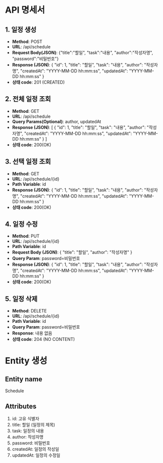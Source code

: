 # API 명세서

## 1. 일정 생성
- **Method**: POST
- **URL**: /api/schedule
- **Request Body(JSON)**: {"title":"할일", "task":"내용", "author":"작성자명", "password":"비밀번호"}
- **Response (JSON)**: { "id": 1, "title": "할일", "task": "내용", "author": "작성자명", "createdAt": "YYYY-MM-DD hh:mm:ss", "updatedAt": "YYYY-MM-DD hh:mm:ss" }
- **상태 code**: 201 (CREATED)

## 2. 전체 일정 조회
- **Method**: GET
- **URL**: /api/schedule
- **Query Params(Optional)**: author, updatedAt
- **Response (JSON)**: [ { "id": 1, "title": "할일", "task": "내용", "author": "작성자명", "createdAt": "YYYY-MM-DD hh:mm:ss", "updatedAt": "YYYY-MM-DD hh:mm:ss" } ]
- **상태 code**: 200(OK)

## 3. 선택 일정 조회
- **Method**: GET
- **URL**: /api/schedule/{id}
- **Path Variable**: id
- **Response (JSON)**: { "id": 1, "title": "할일", "task": "내용", "author": "작성자명", "createdAt": "YYYY-MM-DD hh:mm:ss", "updatedAt": "YYYY-MM-DD hh:mm:ss" }
- **상태 code**: 200(OK)

## 4. 일정 수정
- **Method**: PUT
- **URL**: /api/schedule/{id}
- **Path Variable**: id
- **Request Body (JSON)**: { "title": "할일", "author": "작성자명" }
- **Query Param**: password=비밀번호
- **Response (JSON)**: { "id": 1, "title": "할일", "task": "내용", "author": "작성자명", "createdAt": "YYYY-MM-DD hh:mm:ss", "updatedAt": "YYYY-MM-DD hh:mm:ss" }
- **상태 code**: 200(OK)

## 5. 일정 삭제
- **Method**: DELETE
- **URL**: /api/schedule/{id}
- **Path Variable**: id
- **Query Param**: password=비밀번호
- **Response**: 내용 없음
- **상태 code**: 204 (NO CONTENT)

# Entity 생성
## Entity name
Schedule

## Attributes
1. id: 고유 식별자
2. title: 할일 (일정의 제목)
3. task: 일정의 내용
4. author: 작성자명
5. password: 비밀번호
6. createdAt: 일정의 작성일
7. updatedAt: 일정의 수정일


